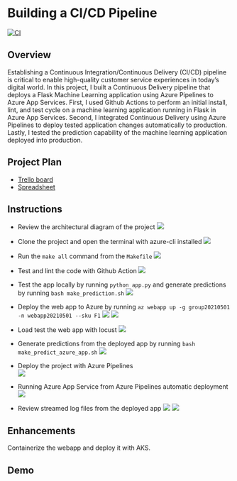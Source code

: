 # Building a CI/CD Pipeline
[![CI](https://github.com/iDataist/Building-a-CI-CD-pipeline/actions/workflows/main.yml/badge.svg)](https://github.com/iDataist/Building-a-CI-CD-pipeline/actions/workflows/main.yml)
## Overview
Establishing a Continuous Integration/Continuous Delivery (CI/CD) pipeline is critical to enable high-quality customer service experiences in today’s digital world. In this project, I built a Continuous Delivery pipeline that deploys a Flask Machine Learning application using Azure Pipelines to Azure App Services. First, I used Github Actions to perform an initial install, lint, and test cycle on a machine learning application running in Flask in Azure App Services. Second, I integrated Continuous Delivery using Azure Pipelines to deploy tested application changes automatically to production. Lastly, I tested the prediction capability of the machine learning application deployed into production. 

## Project Plan

* [Trello board](https://trello.com/invite/b/991rrsp2/557a8a37842cf3151b22957d3173efb5/kanban-template)
* [Spreadsheet]()

## Instructions
* Review the architectural diagram of the project
    ![](screenshots/architecture_diagram.png)
* Clone the project and open the terminal with azure-cli installed
    ![](screenshots/azure_shell.png)
* Run the `make all` command from the `Makefile`
    ![](screenshots/make_all.png)
* Test and lint the code with Github Action 
    ![](screenshots/github_action.png)
* Test the app locally by running `python app.py` and generate predictions by running `bash make_prediction.sh`
    ![](screenshots/test_run1.png)
* Deploy the web app to Azure by running `az webapp up -g group20210501 -n webapp20210501 --sku F1`
    ![](screenshots/webapp1.png)
    ![](screenshots/webapp2.png)
* Load test the web app with locust
    ![](screenshots/locust.png)
* Generate predictions from the deployed app by running `bash make_predict_azure_app.sh` 
    ![](screenshots/test_run2.png)
* Deploy the project with Azure Pipelines  
    ![](screenshots/azure_pipeline1.png)

* Running Azure App Service from Azure Pipelines automatic deployment
    ![](screenshots/azure_pipeline2.png)


* Review streamed log files from the deployed app
    ![](screenshots/deploy_log.png)
    ![](screenshots/log_stream.png)
## Enhancements
Containerize the webapp and deploy it with AKS.
## Demo 




